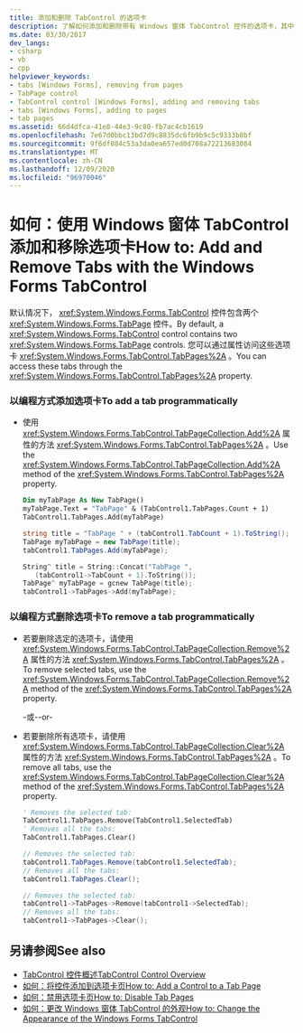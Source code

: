 ```yaml
---
title: 添加和删除 TabControl 的选项卡
description: 了解如何添加和删除带有 Windows 窗体 TabControl 控件的选项卡，其中包含两个 TabPage 控件。 通过 TabPages 属性访问这些选项卡。
ms.date: 03/30/2017
dev_langs:
- csharp
- vb
- cpp
helpviewer_keywords:
- tabs [Windows Forms], removing from pages
- TabPage control
- TabControl control [Windows Forms], adding and removing tabs
- tabs [Windows Forms], adding to pages
- tab pages
ms.assetid: 66d4dfca-41e8-44e3-9c80-fb7ac4cb1619
ms.openlocfilehash: 7e67d0bbc13bd7d9c8835dc6fb9b9c5c9333b8bf
ms.sourcegitcommit: 9f6df084c53a3da0ea657ed0d708a72213683084
ms.translationtype: MT
ms.contentlocale: zh-CN
ms.lasthandoff: 12/09/2020
ms.locfileid: "96970046"
---
```

# <a name="how-to-add-and-remove-tabs-with-the-windows-forms-tabcontrol"></a><span data-ttu-id="9b700-104">如何：使用 Windows 窗体 TabControl 添加和移除选项卡</span><span class="sxs-lookup"><span data-stu-id="9b700-104">How to: Add and Remove Tabs with the Windows Forms TabControl</span></span>
<span data-ttu-id="9b700-105">默认情况下， <xref:System.Windows.Forms.TabControl> 控件包含两个 <xref:System.Windows.Forms.TabPage> 控件。</span><span class="sxs-lookup"><span data-stu-id="9b700-105">By default, a <xref:System.Windows.Forms.TabControl> control contains two <xref:System.Windows.Forms.TabPage> controls.</span></span> <span data-ttu-id="9b700-106">您可以通过属性访问这些选项卡 <xref:System.Windows.Forms.TabControl.TabPages%2A> 。</span><span class="sxs-lookup"><span data-stu-id="9b700-106">You can access these tabs through the <xref:System.Windows.Forms.TabControl.TabPages%2A> property.</span></span>  
  
### <a name="to-add-a-tab-programmatically"></a><span data-ttu-id="9b700-107">以编程方式添加选项卡</span><span class="sxs-lookup"><span data-stu-id="9b700-107">To add a tab programmatically</span></span>  
  
- <span data-ttu-id="9b700-108">使用 <xref:System.Windows.Forms.TabControl.TabPageCollection.Add%2A> 属性的方法 <xref:System.Windows.Forms.TabControl.TabPages%2A> 。</span><span class="sxs-lookup"><span data-stu-id="9b700-108">Use the <xref:System.Windows.Forms.TabControl.TabPageCollection.Add%2A> method of the <xref:System.Windows.Forms.TabControl.TabPages%2A> property.</span></span>  
  
    ```vb  
    Dim myTabPage As New TabPage()  
    myTabPage.Text = "TabPage" & (TabControl1.TabPages.Count + 1)  
    TabControl1.TabPages.Add(myTabPage)  
    ```  
  
    ```csharp  
    string title = "TabPage " + (tabControl1.TabCount + 1).ToString();  
    TabPage myTabPage = new TabPage(title);  
    tabControl1.TabPages.Add(myTabPage);  
    ```  
  
    ```cpp  
    String^ title = String::Concat("TabPage ",  
       (tabControl1->TabCount + 1).ToString());  
    TabPage^ myTabPage = gcnew TabPage(title);  
    tabControl1->TabPages->Add(myTabPage);  
    ```  
  
### <a name="to-remove-a-tab-programmatically"></a><span data-ttu-id="9b700-109">以编程方式删除选项卡</span><span class="sxs-lookup"><span data-stu-id="9b700-109">To remove a tab programmatically</span></span>  
  
- <span data-ttu-id="9b700-110">若要删除选定的选项卡，请使用 <xref:System.Windows.Forms.TabControl.TabPageCollection.Remove%2A> 属性的方法 <xref:System.Windows.Forms.TabControl.TabPages%2A> 。</span><span class="sxs-lookup"><span data-stu-id="9b700-110">To remove selected tabs, use the <xref:System.Windows.Forms.TabControl.TabPageCollection.Remove%2A> method of the <xref:System.Windows.Forms.TabControl.TabPages%2A> property.</span></span>  
  
     <span data-ttu-id="9b700-111">-或-</span><span class="sxs-lookup"><span data-stu-id="9b700-111">-or-</span></span>  
  
- <span data-ttu-id="9b700-112">若要删除所有选项卡，请使用 <xref:System.Windows.Forms.TabControl.TabPageCollection.Clear%2A> 属性的方法 <xref:System.Windows.Forms.TabControl.TabPages%2A> 。</span><span class="sxs-lookup"><span data-stu-id="9b700-112">To remove all tabs, use the <xref:System.Windows.Forms.TabControl.TabPageCollection.Clear%2A> method of the <xref:System.Windows.Forms.TabControl.TabPages%2A> property.</span></span>  
  
    ```vb  
    ' Removes the selected tab:  
    TabControl1.TabPages.Remove(TabControl1.SelectedTab)  
    ' Removes all the tabs:  
    TabControl1.TabPages.Clear()  
    ```  
  
    ```csharp  
    // Removes the selected tab:  
    tabControl1.TabPages.Remove(tabControl1.SelectedTab);  
    // Removes all the tabs:  
    tabControl1.TabPages.Clear();  
    ```  
  
    ```cpp  
    // Removes the selected tab:  
    tabControl1->TabPages->Remove(tabControl1->SelectedTab);  
    // Removes all the tabs:  
    tabControl1->TabPages->Clear();  
    ```  
  
## <a name="see-also"></a><span data-ttu-id="9b700-113">另请参阅</span><span class="sxs-lookup"><span data-stu-id="9b700-113">See also</span></span>

- [<span data-ttu-id="9b700-114">TabControl 控件概述</span><span class="sxs-lookup"><span data-stu-id="9b700-114">TabControl Control Overview</span></span>](tabcontrol-control-overview-windows-forms.md)
- [<span data-ttu-id="9b700-115">如何：将控件添加到选项卡页</span><span class="sxs-lookup"><span data-stu-id="9b700-115">How to: Add a Control to a Tab Page</span></span>](how-to-add-a-control-to-a-tab-page.md)
- [<span data-ttu-id="9b700-116">如何：禁用选项卡页</span><span class="sxs-lookup"><span data-stu-id="9b700-116">How to: Disable Tab Pages</span></span>](how-to-disable-tab-pages.md)
- [<span data-ttu-id="9b700-117">如何：更改 Windows 窗体 TabControl 的外观</span><span class="sxs-lookup"><span data-stu-id="9b700-117">How to: Change the Appearance of the Windows Forms TabControl</span></span>](how-to-change-the-appearance-of-the-windows-forms-tabcontrol.md)
